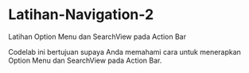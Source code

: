 # Latihan-Navigation-2
Latihan Option Menu dan SearchView  pada Action Bar

Codelab ini bertujuan supaya Anda memahami cara untuk menerapkan Option Menu dan SearchView  pada Action Bar.

